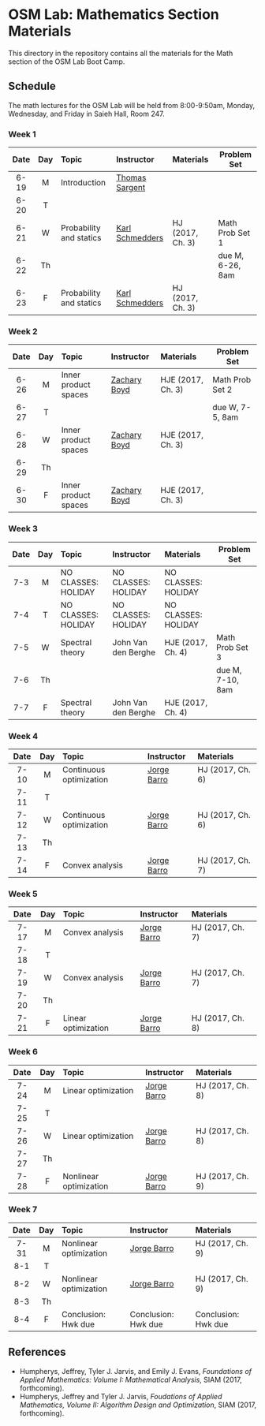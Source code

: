 # OSM Lab: Mathematics Section Materials

This directory in the repository contains all the materials for the Math section of the OSM Lab Boot Camp.

## Schedule

The math lectures for the OSM Lab will be held from 8:00-9:50am, Monday, Wednesday, and Friday in Saieh Hall, Room 247.

### Week 1

| Date | Day | Topic | Instructor | Materials | Problem Set |
|:---:|:---:|:--- |:--- |:--- | --- |
6-19  | M   | Introduction | [Thomas Sargent](http://www.tomsargent.com/) |    |   |
6-20  | T   |              |                         |      |   |
6-21  | W   | Probability and statics | [Karl Schmedders](http://www.business.uzh.ch/en/professorships/qba/members/schmedders.html) | HJ (2017, Ch. 3) | Math Prob Set 1  |
6-22  | Th  |              |                |      | due M, 6-26, 8am |
6-23  | F   | Probability and statics | [Karl Schmedders](http://www.business.uzh.ch/en/professorships/qba/members/schmedders.html) | HJ (2017, Ch. 3) |   |

### Week 2

| Date | Day | Topic | Instructor | Materials | Problem Set |
|:---:|:---:|:--- |:--- |:--- | --- |
6-26  | M   | Inner product spaces | [Zachary Boyd](http://www.math.ucla.edu/~zach.boyd/) | HJE (2017, Ch. 3) | Math Prob Set 2  |
6-27  | T   |                      |         |     | due W, 7-5, 8am |
6-28  | W   | Inner product spaces | [Zachary Boyd](http://www.math.ucla.edu/~zach.boyd/) | HJE (2017, Ch. 3) |  |
6-29  | Th  |                      |                     |     |  |
6-30  | F   | Inner product spaces | [Zachary Boyd](http://www.math.ucla.edu/~zach.boyd/) | HJE (2017, Ch. 3) |  |

### Week 3

| Date | Day | Topic | Instructor | Materials | Problem Set |
|:---:|:---:|:--- |:--- |:--- | --- |
7-3  | M   | NO CLASSES: HOLIDAY | NO CLASSES: HOLIDAY | NO CLASSES: HOLIDAY  |   |
7-4  | T   | NO CLASSES: HOLIDAY | NO CLASSES: HOLIDAY | NO CLASSES: HOLIDAY  |   |
7-5  | W   | Spectral theory     | John Van den Berghe | HJE (2017, Ch. 4) | Math Prob Set 3 |
7-6  | Th  |               |             |     | due M, 7-10, 8am |
7-7  | F   | Spectral theory     | John Van den Berghe | HJE (2017, Ch. 4) |  |

### Week 4

| Date | Day | Topic | Instructor | Materials |
|:---:|:---:|:--- |:--- |:--- |
7-10  | M   | Continuous optimization | [Jorge Barro](http://www.jorgebarro.com/) | HJ (2017, Ch. 6) |
7-11  | T   |              |                     |      |
7-12  | W   | Continuous optimization | [Jorge Barro](http://www.jorgebarro.com/) | HJ (2017, Ch. 6) |
7-13  | Th  |              |                     |      |
7-14  | F   | Convex analysis | [Jorge Barro](http://www.jorgebarro.com/) | HJ (2017, Ch. 7) |

### Week 5

| Date | Day | Topic | Instructor | Materials |
|:---:|:---:|:--- |:--- |:--- |
7-17  | M   | Convex analysis | [Jorge Barro](http://www.jorgebarro.com/) | HJ (2017, Ch. 7) |
7-18  | T   |            |           |      |
7-19  | W   | Convex analysis | [Jorge Barro](http://www.jorgebarro.com/) | HJ (2017, Ch. 7) |
7-20  | Th  |            |           |     |
7-21  | F   | Linear optimization | [Jorge Barro](http://www.jorgebarro.com/) | HJ (2017, Ch. 8) |

### Week 6

| Date | Day | Topic | Instructor | Materials |
|:---:|:---:|:--- |:--- |:--- |
7-24  | M   | Linear optimization    | [Jorge Barro](http://www.jorgebarro.com/) | HJ (2017, Ch. 8) |
7-25  | T   |             |            |     |
7-26  | W   | Linear optimization | [Jorge Barro](http://www.jorgebarro.com/) | HJ (2017, Ch. 8) |
7-27  | Th  |             |            |     |
7-28  | F   | Nonlinear optimization | [Jorge Barro](http://www.jorgebarro.com/) | HJ (2017, Ch. 9) |

### Week 7

| Date | Day | Topic | Instructor | Materials |
|:---:|:---:|:--- |:--- |:--- |
7-31 | M   | Nonlinear optimization | [Jorge Barro](http://www.jorgebarro.com/) | HJ (2017, Ch. 9) |
8-1  | T   |             |           |     |
8-2  | W   | Nonlinear optimization | [Jorge Barro](http://www.jorgebarro.com/) | HJ (2017, Ch. 9) |
8-3  | Th  |             |           |     |
8-4  | F   | Conclusion: Hwk due | Conclusion: Hwk due | Conclusion: Hwk due |


## References

* Humpherys, Jeffrey, Tyler J. Jarvis, and Emily J. Evans, *Foundations of Applied Mathematics: Volume I: Mathematical Analysis*, SIAM (2017, forthcoming).
* Humpherys, Jeffrey and Tyler J. Jarvis, *Foudations of Applied Mathematics, Volume II: Algorithm Design and Optimization*, SIAM (2017, forthcoming).

